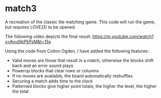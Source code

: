 # match3
A recreation of the classic tile matching game. This code will run the game, but requires LOVE2D to be opened. 

The following video depicts the final result: https://m.youtube.com/watch?v=Ayu0lkP5PsM&t=15s

Using the code from Colton Ogden, I have added the following features:
  - Valid moves are those that result in a match, otherwise the blocks shift back and an error sound plays
  - Powerup blocks that clear rows or columns
  - If no moves are available, the board automatically reshuffles
  - Securing a match adds time to the clock
  - Patterned blocks give higher point totals; the higher the level, the higher the total
